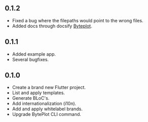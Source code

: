 ## 0.1.2
- Fixed a bug where the filepaths would point to the wrong files.
- Added docs through docsify [Byteplot](https://www.byteplot.com "Byteplot").

## 0.1.1
- Added example app.
- Several bugfixes.

## 0.1.0
- Create a brand new Flutter project.
- List and apply templates.
- Generate BLoC's.
- Add internationalization (i10n).
- Add and apply whitelabel brands.
- Upgrade BytePlot CLI command.
